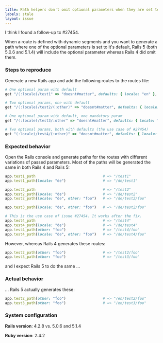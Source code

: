 ```yaml
---
title: Path helpers don't omit optional parameters when they are set to the default
labels: stale
layout: issue
---
```


I think I found a follow-up to #27454.

When a route is defined with dynamic segments and you want to generate a path where one of the optional parameters is set to it's default, Rails 5 (both 5.0.6 and 5.1.4) will include the optional parameter whereas Rails 4 did omit them.

### Steps to reproduce

Generate a new Rails app and add the following routes to the routes file:

```ruby
# One optional param with default
get "/(:locale)/test1" => "doesnt#matter", defaults: { locale: "en" }, as: "test1"

# Two optional params, one with default
get "/(:locale)/test2/(:other)" => "doesnt#matter", defaults: { locale: "en" }, as: "test2"

# One optional param with default, one mandatory param
get "/(:locale)/test3/:other" => "doesnt#matter", defaults: { locale: "en" }, as: "test3"

# Two optional params, both with defaults (the use case of #27454)
get "(:locale)/test4/(:other)" => "doesnt#matter", defaults: { locale: "en", other: "bar" }, as: "test4"
```

### Expected behavior

Open the Rails console and generate paths for the routes with different variations of passed parameters. Most of the paths will be generated the same in both Rails 4 and Rails 5:

```ruby
app.test1_path                               # => "/test1"
app.test1_path(locale: "de")                 # => "/de/test1"

app.test2_path                               # => "/test2"
app.test2_path(locale: "de")                 # => "/de/test2"
app.test2_path(locale: "de", other: "foo")   # => "/de/test2/foo"

app.test3_path(locale: "de", other: "foo")   # => "/de/test2/foo"

# This is the use case of issue #27454. It works after the fix.
app.test4_path                               # => "/test4"
app.test4_path(locale: "de")                 # => "/de/test4"
app.test4_path(other: "foo")                 # => "/test4/foo"
app.test4_path(locale: "de", other: "foo")   # => "/de/test4/foo"
```

However, whereas Rails 4 generates these routes:

```ruby
app.test2_path(other: "foo")                 # => "/test2/foo"
app.test3_path(other: "foo")                 # => "/test3/foo"
```

and I expect Rails 5 to do the same …

### Actual behavior

… Rails 5 actually generates these:

```ruby
app.test2_path(other: "foo")                 # => "/en/test2/foo"
app.test3_path(other: "foo")                 # => "/en/test3/foo"
```

### System configuration

**Rails version**: 4.2.8 vs. 5.0.6 and 5.1.4

**Ruby version**: 2.4.2

